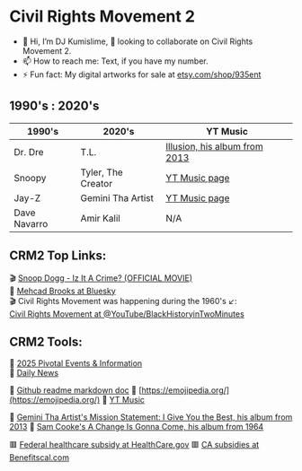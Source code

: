 # Civil Rights Movement 2
- 👋 Hi, I’m DJ Kumislime, 💞️ looking to collaborate on Civil Rights Movement 2.
- 📫 How to reach me: Text, if you have my number.
- ⚡ Fun fact: My digital artworks for sale at [etsy.com/shop/935ent](https://etsy.com/shop/935ent)

## 1990's : 2020's
| 1990's        | 2020's              | YT Music
| ------------- | -------------       | -------------
| Dr. Dre       | T.L.                | [Illusion, his album from 2013](https://music.youtube.com/playlist?list=OLAK5uy_kcHTm0Vs-uU7Z0O5DpDB5flubNaHZcoDA&feature=shared)
| Snoopy        | Tyler, The Creator  | [YT Music page](https://music.youtube.com/channel/UCo1DYcm1IZ9v3UPkpiAcgtg?feature=shared)
| Jay-Z         | Gemini Tha Artist   | [YT Music page](https://music.youtube.com/channel/UCmNRZMc-MAD7BPEmLC6Y93w?feature=shared)
| Dave Navarro  | Amir Kalil          | N/A

## CRM2 Top Links:
🎬 [Snoop Dogg - Iz It A Crime? (OFFICIAL MOVIE)](https://youtu.be/YJTqBL7MSX0?feature=shared)<br/>
🗽 [Mehcad Brooks at Bluesky](https://bsky.app/profile/mehcad.bsky.social)<br/>
🎬 Civil Rights Movement was happening during the 1960's ↙️:<br/>
[Civil Rights Movement at @YouTube/BlackHistoryinTwoMinutes](https://youtu.be/9ppTiyxFSs0?si=9JVIwt_BKtFEZoEJ)

## CRM2 Tools:
🌠 [2025 Pivotal Events & Information](https://github.com/djkumislime/2025/blob/main/README.md)<br/>
🌠 [Daily News](https://github.com/djkumislime/djkumislime/tree/main)<br/>

💝 [Github readme markdown doc](https://docs.github.com/en/get-started/writing-on-github/getting-started-with-writing-and-formatting-on-github/basic-writing-and-formatting-syntax)
💝 [https://emojipedia.org/](https://emojipedia.org/)
💝 [YT Music](https://music.youtube.com/)<br/>

🎵 [Gemini Tha Artist's Mission Statement: I Give You the Best, his album from 2013](https://www.youtube.com/watch?v=G4lCbCSBXcI&list=OLAK5uy_n8aJV-tNSQh2R5gTSfGa9VZjM581piOMs)
🎵 [Sam Cooke's A Change Is Gonna Come, his album from 1964](https://www.youtube.com/watch?v=wEBlaMOmKV4&list=OLAK5uy_ng3hYyMmandP9LyLp9mRwajp33i90T7Bg)<br/>

🟥 [Federal healthcare subsidy at HealthCare.gov](https://www.healthcare.gov)
🟥 [CA subsidies at Benefitscal.com](https://benefitscal.com)<br/>
